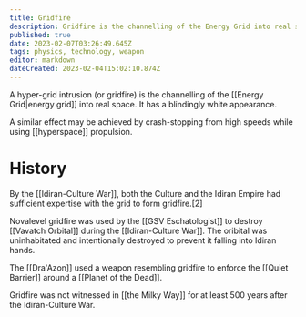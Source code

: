 ```yaml
---
title: Gridfire
description: Gridfire is the channelling of the Energy Grid into real space. It has a similar effect to fusion.
published: true
date: 2023-02-07T03:26:49.645Z
tags: physics, technology, weapon
editor: markdown
dateCreated: 2023-02-04T15:02:10.874Z
---
```


A hyper-grid intrusion (or gridfire) is the channelling of the [[Energy Grid|energy grid]] into real space. It has a blindingly white appearance.

A similar effect may be achieved by crash-stopping from high speeds while using [[hyperspace]] propulsion.

# History 
By the [[Idiran-Culture War]], both the Culture and the Idiran Empire had sufficient expertise with the grid to form gridfire.[2]

Novalevel gridfire was used by the [[GSV Eschatologist]] to destroy [[Vavatch Orbital]] during the [[Idiran-Culture War]]. The oribital was uninhabitated and intentionally destroyed to prevent it falling into Idiran hands.

The [[Dra'Azon]] used a weapon resembling gridfire to enforce the [[Quiet Barrier]] around a [[Planet of the Dead]].

Gridfire was not witnessed in [[the Milky Way]] for at least 500 years after the Idiran-Culture War.
